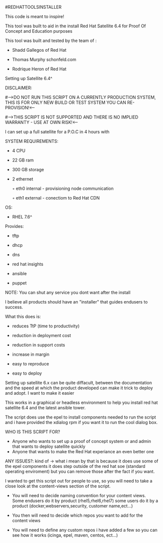 #REDHATTOOLSINSTALLER

This code is meant to inspire!

This tool was built to aid in the install Red Hat Satellite 6.4 for Proof Of Concept and Education purposes 

This tool was built and tested by the team of :

* Shadd Gallegos of Red Hat 

* Thomas Murphy schonfeld.com

* Rodrique Heron of Red Hat 


Setting up Satellite 6.4^

DISCLAIMER:

#-->DO NOT RUN THIS SCRIPT ON A CURRENTLY PRODUCTION SYSTEM, THIS IS FOR ONLY NEW BUILD OR TEST SYSTEM YOU CAN RE-PROVISION!<-- 


#-->THIS SCRIPT IS NOT SUPPORTED AND THERE IS NO IMPLIED WARRANTY - USE AT OWN RISK!<--


I can set up a full satellite for a P.O.C in 4 hours with


SYSTEM REQUIREMENTS:
* 4 CPU

* 22 GB ram 

* 300 GB storage

* 2 ethernet  
 
    ◦ eth0 internal - provisioning node communication

    ◦ eth1 external - conectiom to Red Hat CDN

OS:

* RHEL 7.6^

Provides: 

* tftp

* dhcp

* dns

* red hat insights

* ansible 

* puppet
      
NOTE: You can shut any service you dont want after the install 


I believe all products should have an "installer" that guides endusers to success. 

What this does is:

* reduces TtP (time to productivity)

* reduction in deployment cost

* reduction in support costs

* increase in margin

* easy to reproduce 

* easy to deploy 
      
Setting up satellite 6.x can be quite diffacult, between the documentation and the speed at which the product developed can make it trick to deploy and adopt. I want to make it easier 

This works in a graphical or headless environment to help you install red hat satellite 6.4 and the latest ansible tower.

The script does use the epel to install components needed to run the script and i have provided the xdialog rpm if you want it to run the cool dialog box.

WHO IS THIS SCRIPT FOR?

* Anyone who wants to set up a proof of concept system or and admin that wants to deploy satellite quickly    
* Anyone that wants to make the Red Hat experiance an even better one 

ANY ISSUES?:
kind of -> what i mean by that is because it does use some of the epel components it does step outside of the red hat soe (standard operating enviroment) but you can remove those after the fact if you want.

I wanted to get this script out for people to use, so you will need to take a close look at the content-views section of the script. 

* You will need to decide naming convention for your content views. Some endusers do it by product (rhel5,rhel6,rhel7) some users do it by a product (docker,webservers,security, customer name,ect…)

* You then will need to decide which repos you want to add for the content views

* You will need to define any custom repos i have added a few so you can see how it works (icinga, epel, maven, centos, ect…)
  
